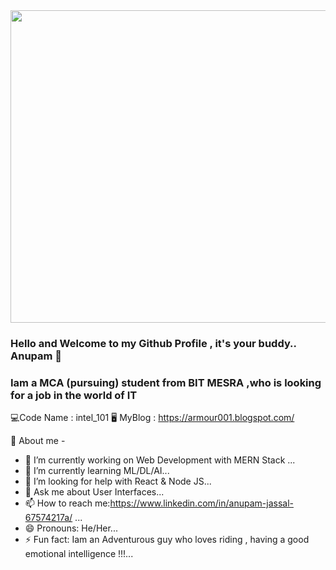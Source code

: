 <img align="middle" width="570"  height="500" src="https://imgur.com/Tm0GqyD.png">

### Hello and Welcome to my Github Profile , it's your buddy.. Anupam 👋

### Iam a MCA (pursuing) student from BIT MESRA ,who is looking for a job in the world of IT 
💻Code Name : intel_101
🖥️ MyBlog : https://armour001.blogspot.com/

🤠 About me -

- 🔭 I’m currently working on Web Development with MERN Stack ...
- 🌱 I’m currently learning ML/DL/AI...
- 🤔 I’m looking for help with React & Node JS...
- 💬 Ask me about User Interfaces...
- 📫 How to reach me:https://www.linkedin.com/in/anupam-jassal-67574217a/ ...
- 😄 Pronouns: He/Her...
- ⚡ Fun fact: Iam an Adventurous guy who loves riding , having a good emotional intelligence !!!...
